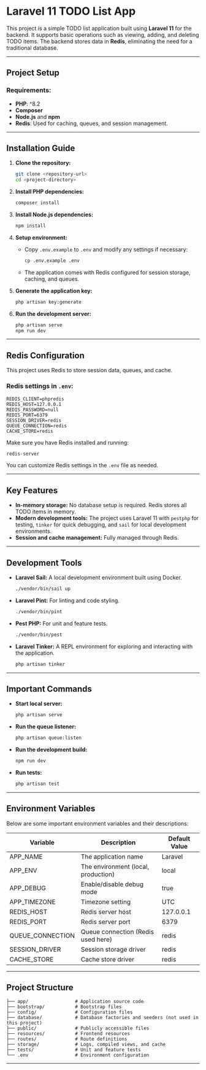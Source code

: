 # Laravel 11 TODO List App

This project is a simple TODO list application built using **Laravel 11** for the backend. It supports basic operations such as viewing, adding, and deleting TODO items. The backend stores data in **Redis**, eliminating the need for a traditional database.

---

## Project Setup

### Requirements:
- **PHP**: ^8.2
- **Composer**
- **Node.js** and **npm**
- **Redis**: Used for caching, queues, and session management.

---

## Installation Guide

1. **Clone the repository:**
    ```bash
    git clone <repository-url>
    cd <project-directory>
    ```

2. **Install PHP dependencies:**
    ```bash
    composer install
    ```

3. **Install Node.js dependencies:**
    ```bash
    npm install
    ```

4. **Setup environment:**
    - Copy `.env.example` to `.env` and modify any settings if necessary:
      ```bash
      cp .env.example .env
      ```
    - The application comes with Redis configured for session storage, caching, and queues.

5. **Generate the application key:**
    ```bash
    php artisan key:generate
    ```

6. **Run the development server:**
    ```bash
    php artisan serve
    npm run dev
    ```

---

## Redis Configuration
This project uses Redis to store session data, queues, and cache.

### Redis settings in `.env`:
```
REDIS_CLIENT=phpredis
REDIS_HOST=127.0.0.1
REDIS_PASSWORD=null
REDIS_PORT=6379
SESSION_DRIVER=redis
QUEUE_CONNECTION=redis
CACHE_STORE=redis
```
Make sure you have Redis installed and running:
```bash
redis-server
```
You can customize Redis settings in the `.env` file as needed.

---

## Key Features
- **In-memory storage:** No database setup is required. Redis stores all TODO items in memory.
- **Modern development tools:** The project uses Laravel 11 with `pestphp` for testing, `tinker` for quick debugging, and `sail` for local development environments.
- **Session and cache management:** Fully managed through Redis.

---

## Development Tools
- **Laravel Sail:** A local development environment built using Docker.
  ```bash
  ./vendor/bin/sail up
  ```
- **Laravel Pint:** For linting and code styling.
  ```bash
  ./vendor/bin/pint
  ```
- **Pest PHP:** For unit and feature tests.
  ```bash
  ./vendor/bin/pest
  ```
- **Laravel Tinker:** A REPL environment for exploring and interacting with the application.
  ```bash
  php artisan tinker
  ```

---

## Important Commands

- **Start local server:**
  ```bash
  php artisan serve
  ```

- **Run the queue listener:**
  ```bash
  php artisan queue:listen
  ```

- **Run the development build:**
  ```bash
  npm run dev
  ```

- **Run tests:**
  ```bash
  php artisan test
  ```

---

## Environment Variables
Below are some important environment variables and their descriptions:

| Variable            | Description                                 | Default Value        |
|--------------------|---------------------------------------------|----------------------|
| APP_NAME            | The application name                       | Laravel              |
| APP_ENV             | The environment (local, production)        | local                |
| APP_DEBUG           | Enable/disable debug mode                  | true                 |
| APP_TIMEZONE        | Timezone setting                           | UTC                  |
| REDIS_HOST          | Redis server host                          | 127.0.0.1            |
| REDIS_PORT          | Redis server port                          | 6379                 |
| QUEUE_CONNECTION    | Queue connection (Redis used here)         | redis                |
| SESSION_DRIVER      | Session storage driver                     | redis                |
| CACHE_STORE         | Cache store driver                         | redis                |

---

## Project Structure

```
├── app/                 # Application source code
├── bootstrap/           # Bootstrap files
├── config/              # Configuration files
├── database/            # Database factories and seeders (not used in this project)
├── public/              # Publicly accessible files
├── resources/           # Frontend resources
├── routes/              # Route definitions
├── storage/             # Logs, compiled views, and cache
├── tests/               # Unit and feature tests
└── .env                 # Environment configuration
```

---

